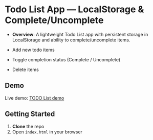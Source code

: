 # Todo List App — LocalStorage & Complete/Uncomplete

-  **Overview**: A lightweight Todo List app with persistent storage in LocalStorage and ability to complete/uncomplete items.

- Add new todo items
- Toggle completion status (Complete / Uncomplete)
- Delete items

## Demo

Live demo: [TODO List demo](https://iits623.github.io/ToDoList/)

## Getting Started

1. **Clone** the repo
2. Open `index.html` in your browser
